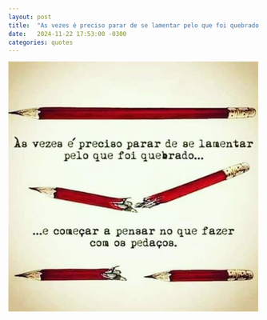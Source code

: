 ```yaml
---
layout: post
title:  "As vezes é preciso parar de se lamentar pelo que foi quebrado e começar a pensar no que fazer com os pedaços."
date:   2024-11-22 17:53:00 -0300
categories: quotes
---
```

![As vezes é preciso parar de se lamentar pelo que foi quebrado e começar a pensar no que fazer com os pedaços](/assets/as-vezes-e-preciso-parar-de-se-lamentar-pelo-que-foi-quebrado.jpeg)
